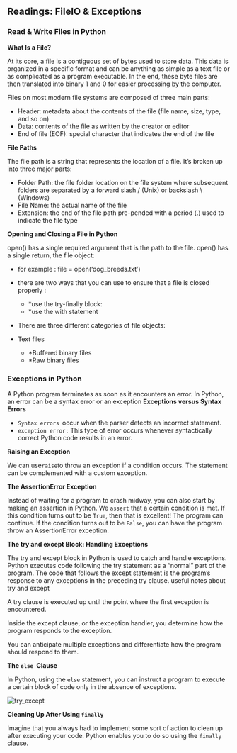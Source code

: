 ## Readings: FileIO & Exceptions
### Read & Write Files in Python

**What Is a File?**

At its core, a file is a contiguous set of bytes used to store data. This data is organized in a specific format and can be anything as simple as a text file or as complicated as a program executable. In the end, these byte files are then translated into binary 1 and 0 for easier processing by the computer.

Files on most modern file systems are composed of three main parts:

+ Header: metadata about the contents of the file (file name, size, type, and so on)
+  Data: contents of the file as written by the creator or editor
+  End of file (EOF): special character that indicates the end of the file

**File Paths**

The file path is a string that represents the location of a file. It’s broken up into three major parts:

+  Folder Path: the file folder location on the file system where subsequent folders are separated by a forward slash / (Unix) or backslash \ (Windows)
+  File Name: the actual name of the file
+  Extension: the end of the file path pre-pended with a period (.) used to indicate the file type


**Opening and Closing a File in Python**

open() has a single required argument that is the path to the file. open() has a single return, the file object:

+  for example : file = open(‘dog_breeds.txt’)

+  there are two ways that you can use to ensure that a file is closed properly :
      +  *use the try-finally block:
      +  *use the with statement

+  There are three different categories of file objects:
+  Text files
      +  *Buffered binary files
      +  *Raw binary files

### Exceptions in Python

A Python program terminates as soon as it encounters an error. In Python, an error can be a syntax error or an exception
**Exceptions versus Syntax Errors**
+ `Syntax errors `occur when the parser detects an incorrect statement. 
+ `exception error:` This type of error occurs whenever syntactically correct Python code results in an error.

**Raising an Exception**

We can use` raise `to throw an exception if a condition occurs. The statement can be complemented with a custom exception.



**The AssertionError Exception**


Instead of waiting for a program to crash midway, you can also start by making an assertion in Python. We `assert` that a certain condition is met. If this condition turns out to be `True`, then that is excellent! The program can continue. If the condition turns out to be `False`, you can have the program throw an AssertionError exception.


**The try and except Block: Handling Exceptions**

The try and except block in Python is used to catch and handle exceptions. Python executes code following the try statement as a “normal” part of the program. The code that follows the except statement is the program’s response to any exceptions in the preceding try clause. useful notes about try and except

A try clause is executed up until the point where the first exception is encountered.

Inside the except clause, or the exception handler, you determine how the program responds to the exception.

You can anticipate multiple exceptions and differentiate how the program should respond to them.

**The `else `Clause**

In Python, using the `else` statement, you can instruct a program to execute a certain block of code only in the absence of exceptions.

![try_except](https://files.realpython.com/media/try_except_else.703aaeeb63d3.png)

**Cleaning Up After Using `finally`**

Imagine that you always had to implement some sort of action to clean up after executing your code. Python enables you to do so using the `finally `clause.
